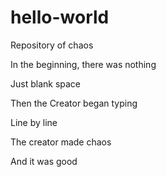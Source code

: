 # hello-world
Repository of chaos



In the beginning, there was nothing

Just blank space

Then the Creator began typing

Line by line

The creator made chaos

And it was good
